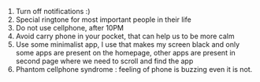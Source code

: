 1. Turn off notifications :) 
2. Special ringtone for most important people in their life 
3. Do not use cellphone, after 10PM 
4. Avoid carry phone in your pocket, that can help us to be more calm
5. Use some minimalist  app, I use that makes my screen black and only some apps are present on the homepage, other apps are present in second page where we need to scroll and find the app
6. Phantom cellphone syndrome : feeling of phone is buzzing even it is not. 